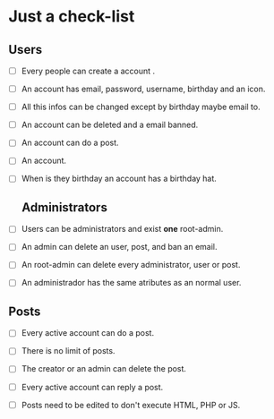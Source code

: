 # Just a check-list 

## Users

- [ ] Every people can create a account .

- [ ] An account has email, password, username, birthday and an icon.

- [ ] All this infos can be changed except by birthday maybe email to.

- [ ] An account can be deleted and a email banned.

- [ ] An account can do a post.

- [ ] An account.

- [ ] When is they birthday an account has a  birthday hat.

  ## Administrators

  

- [ ] Users can be administrators and exist **one** root-admin.

- [ ] An admin can delete an user, post, and ban an email.

- [ ] An root-admin can delete every administrator, user or post.

- [ ] An administrador has the same atributes as an normal user.

## Posts

- [ ] Every active account can do a post.
- [ ] There is no limit of posts.
- [ ] The creator or an admin can delete the post.
- [ ] Every active account can reply a post.
- [ ] Posts need to be edited to don't execute HTML, PHP or JS.

